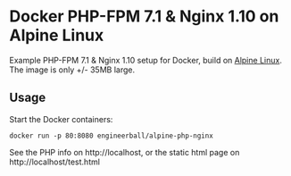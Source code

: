 Docker PHP-FPM 7.1 & Nginx 1.10 on Alpine Linux
==============================================
Example PHP-FPM 7.1 & Nginx 1.10 setup for Docker, build on [Alpine Linux](http://www.alpinelinux.org/).
The image is only +/- 35MB large.

Usage
-----
Start the Docker containers:

    docker run -p 80:8080 engineerball/alpine-php-nginx

See the PHP info on http://localhost, or the static html page on http://localhost/test.html
